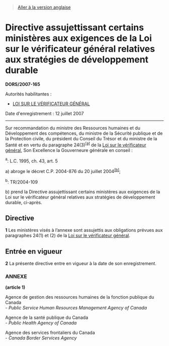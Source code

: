 > [Aller à la version anglaise](/en/Regulations/Statutory%20Orders%20and%20Regulations/2007/165.md)

# Directive assujettissant certains ministères aux exigences de la Loi sur le vérificateur général relatives aux stratégies de développement durable

**DORS/2007-165**

Autorités habilitantes : 
- [LOI SUR LE VÉRIFICATEUR GÉNÉRAL](/fr/Lois/Lois%20révisées%20du%20Canada/A/A-17.md)

Date d'enregistrement : 12 juillet 2007

----------

Sur recommandation du ministre des Ressources humaines et du Développement des compétences, du ministre de la Sécurité publique et de la Protection civile, du président du Conseil du Trésor et du ministre de la Santé et en vertu du paragraphe 24(3)<sup><a href='#nbp_606395abrogeF_hq_2349'>[a]</a></sup> de la [Loi sur le vérificateur général](/fr/Lois/Lois%20révisées%20du%20Canada/A/A-17.md), Son Excellence la Gouverneure générale en conseil :

<a name='nbp_606395abrogeF_hq_2349'><sup>a</sup></a>: L.C. 1995, ch. 43, art. 5<br />

a) abroge le décret C.P. 2004-876 du 20 juillet 2004<sup><a href='#nbp_606395abrogeF_hq_2350'>[b]</a></sup>;

<a name='nbp_606395abrogeF_hq_2350'><sup>b</sup></a>: TR/2004-109<br />



b) prend la Directive assujettissant certains ministères aux exigences de la Loi sur le vérificateur général relatives aux stratégies de développement durable, ci-après.






## Directive


**1** Les ministères visés à l’annexe sont assujettis aux obligations prévues aux paragraphes 24(1) et (2) de la [Loi sur le vérificateur général](/fr/Lois/Lois%20révisées%20du%20Canada/A/A-17.md).




## Entrée en vigueur


**2** La présente directive entre en vigueur à la date de son enregistrement.




### **ANNEXE** 
**(article 1)**

Agence de gestion des ressources humaines de la fonction publique du Canada<br />- <i>Public Service Human Resources Management Agency of Canada</i>

Agence de la santé publique du Canada<br />- <i>Public Health Agency of Canada</i>

Agence des services frontaliers du Canada<br />- <i>Canada Border Services Agency</i>

